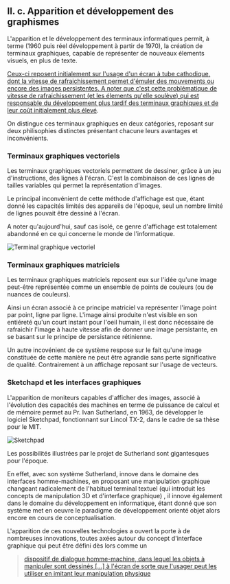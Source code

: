 ## II. c. Apparition et développement des graphismes

L'apparition et le développement des terminaux informatiques permit, à terme (1960 puis réel développement à partir de 1970), la création de terminaux graphiques, capable de représenter de nouveaux élements visuels, en plus de texte. 

[Ceux-ci reposent initialement sur l'usage d'un écran à tube cathodique, dont la vitesse de rafraichissement permet d'émuler des mouvements ou encore des images persistentes. A noter que c'est cette problématique de vitesse de rafraichissement (et les élements qu'elle soulève) qui est responsable du développement plus tardif des terminaux graphiques et de leur coût initialement plus élevé][1]. 

On distingue ces terminaux graphiques en deux catégories, reposant sur deux philisophies distinctes présentant chacune leurs avantages et inconvénients.

### Terminaux graphiques vectoriels 

Les terminaux graphiques vectoriels permettent de dessiner, grâce à un jeu d'instructions, des lignes à l'écran. C'est la combinaison de ces lignes de tailles variables qui permet la représentation d'images. 

Le principal inconvénient de cette méthode d'affichage est que, étant donné les capacités limités des appareils de l'époque, seul un nombre limité de lignes pouvait être dessiné à l'écran. 

A noter qu'aujourd'hui, sauf cas isolé, ce genre d'affichage est totalement abandonné en ce qui concerne le monde de l'informatique. 

![Terminal graphique vectoriel](https://upload.wikimedia.org/wikipedia/commons/0/07/Tektronics_4014_US_map.jpg)

### Terminaux graphiques matriciels

Les terminaux graphiques matriciels reposent eux sur l'idée qu'une image peut-être représentée comme un ensemble de points de couleurs (ou de nuances de couleurs). 

Ainsi un écran associé à ce principe matriciel va représenter l'image point par point, ligne par ligne. L'image ainsi produite n'est visible en son entiéreté qu'un court instant pour l'oeil humain, il est donc nécessaire de rafraichir l'image à haute vitesse afin de donner une image persistante, en se basant sur le principe de persistance rétinienne. 

Un autre incovénient de ce système respose sur le fait qu'une image constituée de cette manière ne peut être agrandie sans perte significative de qualité. Contrairement à un affichage reposant sur l'usage de vecteurs.

### Sketchapd et les interfaces graphiques 

L'apparition de moniteurs capables d'afficher des images, associé à l'évolution des capacités des machines en terme de puissance de calcul et de mémoire permet au Pr. Ivan Sutherland, en 1963, de développer le logiciel Sketchpad, fonctionnant sur Lincol TX-2, dans le cadre de sa thèse pour le MIT.

![Sketchpad](https://upload.wikimedia.org/wikipedia/commons/thumb/e/e1/SketchpadDissertation-Fig1-2.tif/lossy-page1-280px-SketchpadDissertation-Fig1-2.tif.jpg)

Les possibilités illustrées par le projet de Sutherland sont gigantesques pour l'époque. 

En effet, avec son système Sutherland, innove dans le domaine des interfaces homme-machines, en proposant une manipulation graphique changeant radicalement de l'habituel terminal textuel (qui introduit les concepts de manipulation 3D et d'interface graphique) , il innove également dans le domaine du développement en informatique, étant donné que son système met en oeuvre le paradigme de développement orienté objet alors encore en cours de conceptualisation.  


L'apparition de ces nouvelles technologies a ouvert la porte à de nombreuses innovations, toutes axées autour du concept d'interface graphique qui peut être défini dès lors comme un 

> [dispositif de dialogue homme-machine, dans lequel les objets à manipuler sont dessinés \[...\] à l'écran de sorte que l'usager peut les utiliser en imitant leur manipulation physique][2]

[1]: https://en.wikipedia.org/wiki/Computer_terminal#Graphical_terminals "Source: Wikipédia"
[2]: https://fr.wikipedia.org/wiki/Interface_graphique "Source: Wikipédia"




